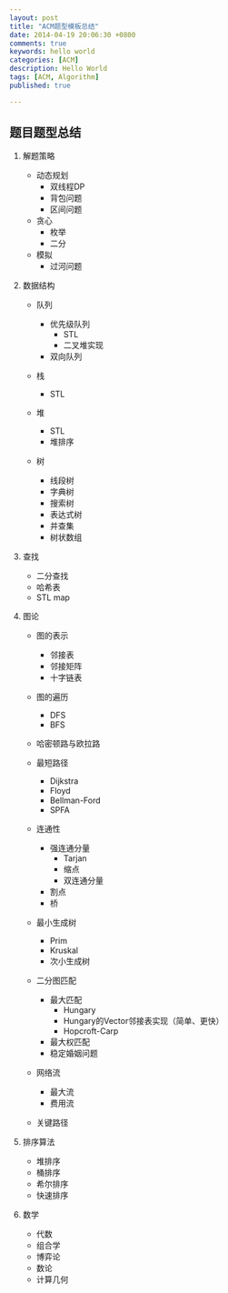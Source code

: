 ```yaml
---
layout: post
title: "ACM题型模板总结"
date: 2014-04-19 20:06:30 +0800
comments: true
keywords: hello world
categories: [ACM]
description: Hello World
tags: [ACM, Algorithm]
published: true

---
```


## 题目题型总结

1. 解题策略
    * 动态规划
      * 双线程DP
      * 背包问题
      * 区间问题
    * 贪心
      * 枚举
      * 二分
    * 模拟
      * 过河问题

2. 数据结构
    * 队列
      * 优先级队列
          * STL
          * 二叉堆实现
      * 双向队列

	* 栈
	  * STL

	* 堆
      * STL
      * 堆排序

    * 树
	  * 线段树
      * 字典树
      * 搜索树
      * 表达式树
      * 并查集
      * 树状数组

3. 查找
    * 二分查找
    * 哈希表
    * STL map

4. 图论
    * 图的表示
      * 邻接表
      * 邻接矩阵
      * 十字链表

    * 图的遍历
      * DFS
      * BFS

    * 哈密顿路与欧拉路

    * 最短路径
      * Dijkstra
      * Floyd
      * Bellman-Ford
      * SPFA

    * 连通性
      * 强连通分量
        * Tarjan
        * 缩点
        * 双连通分量
      * 割点
      * 桥

    * 最小生成树
      * Prim
      * Kruskal
      * 次小生成树

    * 二分图匹配
      * 最大匹配
        * Hungary
        * Hungary的Vector邻接表实现（简单、更快）
        * Hopcroft-Carp
      * 最大权匹配
      * 稳定婚姻问题

    * 网络流
      * 最大流
      * 费用流

    * 关键路径

5. 排序算法
    * 堆排序
	* 桶排序
	* 希尔排序
	* 快速排序

6. 数学
    * 代数
    * 组合学
    * 博弈论
    * 数论
    * 计算几何
